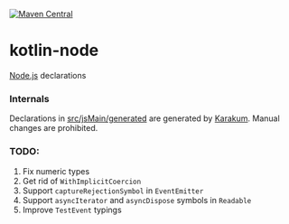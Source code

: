 [![Maven Central](https://img.shields.io/maven-central/v/org.jetbrains.kotlin-wrappers/kotlin-node)](https://mvnrepository.com/artifact/org.jetbrains.kotlin-wrappers/kotlin-node)

# kotlin-node

[Node.js](https://nodejs.org/) declarations

### Internals

Declarations in [src/jsMain/generated](./src/jsMain/generated) are generated by [Karakum](https://github.com/karakum-team/karakum).
Manual changes are prohibited.

### TODO:

1) Fix numeric types
2) Get rid of `WithImplicitCoercion`
3) Support `captureRejectionSymbol` in `EventEmitter`
4) Support `asyncIterator` and `asyncDispose` symbols in `Readable`
5) Improve `TestEvent` typings
